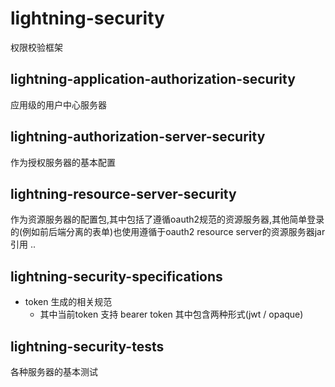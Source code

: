 # lightning-security
权限校验框架
## lightning-application-authorization-security
应用级的用户中心服务器
## lightning-authorization-server-security
作为授权服务器的基本配置
## lightning-resource-server-security
作为资源服务器的配置包,其中包括了遵循oauth2规范的资源服务器,其他简单登录的(例如前后端分离的表单)也使用遵循于oauth2 resource server的资源服务器jar 引用 ..
## lightning-security-specifications
- token 生成的相关规范
  - 其中当前token 支持 bearer token
    其中包含两种形式(jwt / opaque)

## lightning-security-tests
各种服务器的基本测试